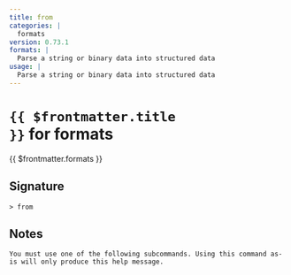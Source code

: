 ```yaml
---
title: from
categories: |
  formats
version: 0.73.1
formats: |
  Parse a string or binary data into structured data
usage: |
  Parse a string or binary data into structured data
---
```


# <code>{{ $frontmatter.title }}</code> for formats

<div class='command-title'>{{ $frontmatter.formats }}</div>

## Signature

```> from ```

## Notes
```text
You must use one of the following subcommands. Using this command as-is will only produce this help message.
```